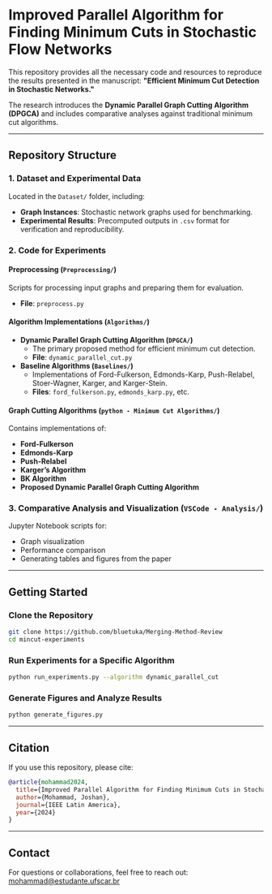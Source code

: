 # **Improved Parallel Algorithm for Finding Minimum Cuts in Stochastic Flow Networks**

This repository provides all the necessary code and resources to reproduce the results presented in the manuscript:
**"Efficient Minimum Cut Detection in Stochastic Networks."**

The research introduces the **Dynamic Parallel Graph Cutting Algorithm (DPGCA)** and includes comparative analyses against traditional minimum cut algorithms.

---

##  **Repository Structure**

### **1. Dataset and Experimental Data**
Located in the `Dataset/` folder, including:
- **Graph Instances**: Stochastic network graphs used for benchmarking.
- **Experimental Results**: Precomputed outputs in `.csv` format for verification and reproducibility.

### **2. Code for Experiments**
#### **Preprocessing (`Preprocessing/`)**
Scripts for processing input graphs and preparing them for evaluation.
- **File**: `preprocess.py`

#### **Algorithm Implementations (`Algorithms/`)**
- **Dynamic Parallel Graph Cutting Algorithm (`DPGCA/`)**
  - The primary proposed method for efficient minimum cut detection.
  - **File**: `dynamic_parallel_cut.py`
- **Baseline Algorithms (`Baselines/`)**
  - Implementations of Ford-Fulkerson, Edmonds-Karp, Push-Relabel, Stoer-Wagner, Karger, and Karger-Stein.
  - **Files**: `ford_fulkerson.py`, `edmonds_karp.py`, etc.

#### **Graph Cutting Algorithms (`python - Minimum Cut Algorithms/`)**
Contains implementations of:
- **Ford-Fulkerson**
- **Edmonds-Karp**
- **Push-Relabel**
- **Karger’s Algorithm**
- **BK Algorithm**
- **Proposed Dynamic Parallel Graph Cutting Algorithm**

### **3. Comparative Analysis and Visualization (`VSCode - Analysis/`)**
Jupyter Notebook scripts for:
- Graph visualization
- Performance comparison
- Generating tables and figures from the paper

---

##  **Getting Started**

### **Clone the Repository**
```bash
git clone https://github.com/bluetuka/Merging-Method-Review
cd mincut-experiments
```

### **Run Experiments for a Specific Algorithm**
```bash
python run_experiments.py --algorithm dynamic_parallel_cut
```

### **Generate Figures and Analyze Results**
```bash
python generate_figures.py
```

---

##  **Citation**
If you use this repository, please cite:
```bibtex
@article{mohammad2024,
  title={Improved Parallel Algorithm for Finding Minimum Cuts in Stochastic Flow Networks},
  author={Mohammad, Joshan},
  journal={IEEE Latin America},
  year={2024}
}
```

---

##  **Contact**
For questions or collaborations, feel free to reach out:
 mohammad@estudante.ufscar.br
